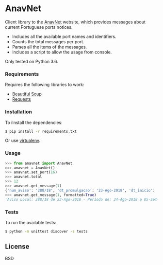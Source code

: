 
# AnavNet

Client library to the [AnavNet](http://anavnet.hidrografico.pt/AvisosLocais/AvisosLocais.aspx) website, which provides messages about current Portuguese ports notices.
* Includes all the available port names and identifiers.
* Counts the total messages per port.
* Parses all the items of the messages.
* Includes a script to allow the usage from console.

Only tested on Python 3.6.

### Requirements

Requires the following libraries to work:

* [Beautiful Soup](https://www.crummy.com/software/BeautifulSoup/)
* [Requests](http://docs.python-requests.org/en/master/)

### Installation

To iInstall the dependencies:

```sh
$ pip install -r requirements.txt
```
Or use [virtualenv](https://virtualenv.pypa.io/en/stable/).

### Usage
```python
>>> from anavnet import AnavNet
>>> anavnet = AnavNet()
>>> anavnet.set_port(16)
>>> anavnet.total
>>> 12
>>> anavnet.get_message(1)
{'num_aviso': '288/18', 'dt_promulgacao': '23-Ago-2018', 'dt_inicio': '24-Ago-2018', 'dt_fim': '05-Set-2018', 'ent_promulgacao': 'Capitania do Porto de Lisboa - CAPIMARLISBOA', 'local': 'Rio Tejo - Cais Militar do Portinho da Costa.', 'assunto': 'Área interdita à navegação', 'descricao': 'No período de 24AGO a 05SET, está interdita a navegação a menos de 50 metros do Cais Militar do Portinho da Costa.', 'dt_cancelamento': 'Data de cancelamento: 05-Set-2018'}
>>> anavnet.get_message(1, formatted=True)
'Aviso Local: 288/18 de 23-Ago-2018 - Período de: 24-Ago-2018 a 05-Set-2018\nPromulgado por: Capitania do Porto de Lisboa - CAPIMARLISBOA\nLocal: Rio Tejo - Cais Militar do Portinho da Costa.\nAssunto: Área interdita à navegação\n\nNo período de 24AGO a 05SET, está interdita a navegação a menos de 50 metros do Cais Militar do Portinho da Costa.'
```

### Tests

To run the available tests:

```sh
$ python -m unittest discover -s tests
```

License
----

BSD

